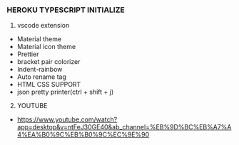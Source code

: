 ### HEROKU TYPESCRIPT INITIALIZE

1. vscode extension
- Material theme
- Material icon theme
- Prettier
- bracket pair colorizer
- Indent-rainbow
- Auto rename tag
- HTML CSS SUPPORT
- json pretty printer(ctrl + shift + j)

2. YOUTUBE
- https://www.youtube.com/watch?app=desktop&v=ntFeJ30GE40&ab_channel=%EB%9D%BC%EB%A7%A4%EA%B0%9C%EB%B0%9C%EC%9E%90